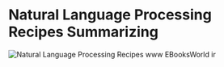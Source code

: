 # Natural Language Processing Recipes Summarizing 

![Natural Language Processing Recipes www EBooksWorld ir](https://github.com/nazirumar/NLP/assets/37006224/cf52daa9-9d0e-4599-aafc-76a7fc4179d4)
